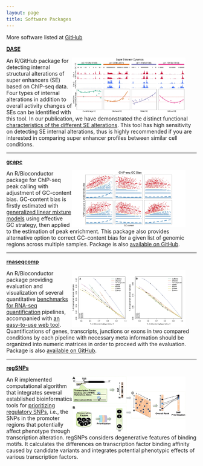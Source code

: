 ```yaml
---
layout: page
title: Software Packages
---
```


More software listed at [GitHub](https://github.com/tenglab)
<br>

[**DASE**](https://github.com/tenglab/DASE)

<img style="float:right;margin: 0 30px 0 0;width:300px;height:150px;"
src="/assets/themes/twitter/bootstrap/img/sedynamics2.jpg">

An R/GitHub package for detecting internal structural alterations of super 
enhancers (SE) based on ChIP-seq data. Four types of internal alterations
in addition to overall activity changes of SEs can be identified with this
tool. In our publication, we have demonstrated the distinct functional 
[characteristics of the different SE alterations](https://doi.org/10.1093/nar/gkac141).
This tool has high sensitivity on detecting SE internal alterations, 
thus is highly recommended if you are interested in comparing super 
enhancer profiles between similar cell conditions.

---

[**gcapc**](https://bioconductor.org/packages/gcapc/)

<img style="float:right;margin: 0 30px 0 0;width:300px;height:150px;"
src="/assets/themes/twitter/bootstrap/img/gccontent2.jpg">
 
An R/Bioconductor package for ChIP-seq peak calling with adjustment of
GC-content bias. GC-content bias is firstly estimated with [generalized
linear mixture models](https://doi.org/10.1101/gr.220673.117) using 
effective GC strategy, then applied to the estimation of peak enrichment.
This package also provides alternative option to correct GC-content 
bias for a given list of genomic regions across multiple samples. 
Package is also [available on GitHub](https://github.com/tenglab/gcapc).

---

[**rnaseqcomp**](https://bioconductor.org/packages/rnaseqcomp)

<img style="float:right;margin: 0 30px 0 0;width:300px;height:150px;"
src="/assets/themes/twitter/bootstrap/img/rnaseqbenchmark.jpg">

An R/Bioconductor package providing evaluation and visualization of several
quantitative [benchmarks for RNA-seq quantification](https://doi.org/10.1186/s13059-016-0940-1)
pipelines, accompanied with [an easy-to-use
web tool](http://rafalab.rc.fas.harvard.edu/rnaseqbenchmark).
Quantifications of genes, transcripts, junctions or exons in two compared
conditions by each pipeline with necessary meta information should be
organized into numeric matrices in order to proceed with the evaluation.
Package is also [available on GitHub](https://github.com/tenglab/rnaseqcomp).

---

[**regSNPs**](https://github.com/tengmx/regSNPs)

<img style="float:right;margin: 0 30px 0 0;width:300px;height:150px;"
src="/assets/themes/twitter/bootstrap/img/regsnps.jpg">

An R implemented computational algorithm that integrates several established
bioinformatics tools for [prioritizing regulatory SNPs](https://doi.org/10.1093/bioinformatics/bts275),
i.e., the SNPs in the promoter regions that potentially affect phenotype
through transcription alteration. regSNPs considers degenerative features
of binding motifs. It calculates the differences on transcription factor
binding affinity caused by candidate variants and integrates potential
phenotypic effects of various transcription factors.
